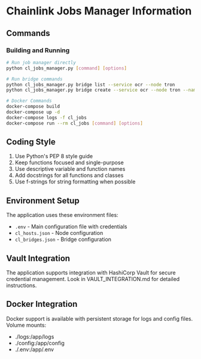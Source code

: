 # Chainlink Jobs Manager Information

## Commands

### Building and Running
```bash
# Run job manager directly
python cl_jobs_manager.py [command] [options]

# Run bridge commands
python cl_jobs_manager.py bridge list --service ocr --node tron
python cl_jobs_manager.py bridge create --service ocr --node tron --name bridge-name --url https://example.com

# Docker Commands
docker-compose build
docker-compose up -d
docker-compose logs -f cl_jobs
docker-compose run --rm cl_jobs [command] [options]
```

## Coding Style

1. Use Python's PEP 8 style guide
2. Keep functions focused and single-purpose
3. Use descriptive variable and function names
4. Add docstrings for all functions and classes
5. Use f-strings for string formatting when possible

## Environment Setup

The application uses these environment files:
- `.env` - Main configuration file with credentials
- `cl_hosts.json` - Node configuration
- `cl_bridges.json` - Bridge configuration

## Vault Integration

The application supports integration with HashiCorp Vault for secure credential management.
Look in VAULT_INTEGRATION.md for detailed instructions.

## Docker Integration

Docker support is available with persistent storage for logs and config files.
Volume mounts:
- ./logs:/app/logs
- ./config:/app/config
- ./.env:/app/.env